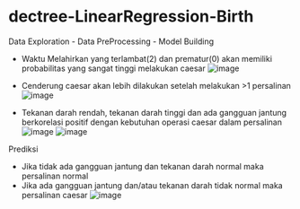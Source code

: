 # dectree-LinearRegression-Birth

Data Exploration - Data PreProcessing - Model Building

* Waktu Melahirkan yang terlambat(2) dan prematur(0) akan memiliki probabilitas yang sangat tinggi melakukan caesar
![image](https://github.com/APinguist/dectree-LinearRegression-Birth/assets/137887627/93ebb923-a6bc-4a0e-8814-582dcb4655e3)
* Cenderung caesar akan lebih dilakukan setelah melakukan >1 persalinan
![image](https://github.com/APinguist/dectree-LinearRegression-Birth/assets/137887627/c66adcb4-0bef-4b20-baed-9838e2ace565)

* Tekanan darah rendah, tekanan darah tinggi dan ada gangguan jantung berkorelasi positif dengan kebutuhan operasi caesar dalam persalinan
![image](https://github.com/APinguist/dectree-LinearRegression-Birth/assets/137887627/0ae25e41-80a3-4858-be84-8bd3dc91cbed) ![image](https://github.com/APinguist/dectree-LinearRegression-Birth/assets/137887627/d2b7205e-d7d8-43be-8108-13d1ac7991e3)

Prediksi
* Jika tidak ada gangguan jantung dan tekanan darah normal maka persalinan normal
* Jika ada gangguan jantung dan/atau tekanan darah tidak normal maka persalinan caesar 
![image](https://github.com/APinguist/dectree-LinearRegression-Birth/assets/137887627/fb01c8c2-107f-48d7-835b-dbce1e068d1a)


